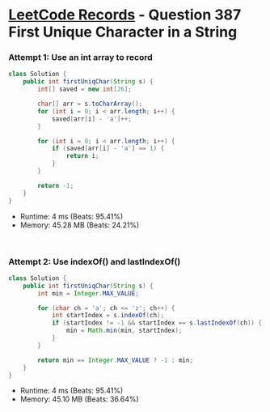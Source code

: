 # [LeetCode Records](../../README.md) - Question 387 First Unique Character in a String

### Attempt 1: Use an int array to record
```java
class Solution {
    public int firstUniqChar(String s) {
        int[] saved = new int[26];

        char[] arr = s.toCharArray();
        for (int i = 0; i < arr.length; i++) {
            saved[arr[i] - 'a']++;
        }

        for (int i = 0; i < arr.length; i++) {
            if (saved[arr[i] - 'a'] == 1) {
                return i;
            }
        }

        return -1;
    }
}
```
- Runtime: 4 ms (Beats: 95.41%)
- Memory: 45.28 MB (Beats: 24.21%)

<br>

### Attempt 2: Use indexOf() and lastIndexOf()
```java
class Solution {
    public int firstUniqChar(String s) {
        int min = Integer.MAX_VALUE;

        for (char ch = 'a'; ch <= 'z'; ch++) {
            int startIndex = s.indexOf(ch);
            if (startIndex != -1 && startIndex == s.lastIndexOf(ch)) {
                min = Math.min(min, startIndex);
            }
        }

        return min == Integer.MAX_VALUE ? -1 : min;
    }
}
```
- Runtime: 4 ms (Beats: 95.41%)
- Memory: 45.10 MB (Beats: 36.64%)

<br>
